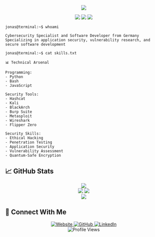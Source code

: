 <!-- Animated Header -->
<div align="center">
  <img src="https://readme-typing-svg.herokuapp.com?font=JetBrains+Mono&color=9FEF00&size=40&center=true&vCenter=true&width=800&height=100&lines=Jonas+Resch;Cybersecurity+Specialist;Ethical+Hacker;Security+Researcher" />
</div>

<p align="center">
  <img src="https://img.shields.io/badge/HackTheBox-Top%20400-9FEF00?style=for-the-badge&logo=hackthebox&logoColor=9FEF00&labelColor=1A1A1A" />
  <img src="https://img.shields.io/badge/CTFs%20Completed-100+-9FEF00?style=for-the-badge&logo=data:image/svg+xml;base64,PHN2ZyB3aWR0aD0iMjQiIGhlaWdodD0iMjQiIHZpZXdCb3g9IjAgMCAyNCAyNCIgZmlsbD0ibm9uZSIgeG1sbnM9Imh0dHA6Ly93d3cudzMub3JnLzIwMDAvc3ZnIj48cGF0aCBkPSJNMTIgMkwxOSA5TDEyIDIyTDUgOUwxMiAyWiIgc3Ryb2tlPSIjOUZFRjAwIiBzdHJva2Utd2lkdGg9IjIiIGZpbGw9Im5vbmUiLz48L3N2Zz4=&labelColor=1A1A1A" />
  <img src="https://img.shields.io/badge/Projects-10+-9FEF00?style=for-the-badge&logo=github&logoColor=9FEF00&labelColor=1A1A1A" />
</p>

```console
jonas@terminal:~$ whoami
```
```console
Cybersecurity Specialist and Software Developer from Germany
Specializing in application security, vulnerability research, and secure software development
```

```console
jonas@terminal:~$ cat skills.txt
```
```console
📊 Technical Arsenal

Programming:
- Python
- Bash
- JavaScript

Security Tools:
- Hashcat
- Kali
- BlackArch
- Burp Suite
- Metasploit
- Wireshark
- Flipper Zero

Security Skills:
- Ethical Hacking
- Penetration Testing
- Application Security
- Vulnerability Assessment
- Quantum-Safe Encryption
```


## 📈 GitHub Stats

<div align="center">
  <img src="https://github-readme-streak-stats.herokuapp.com/?user=reschjonas&theme=gotham&hide_border=true&stroke=0000&background=0D1117&ring=9FEF00&fire=9FEF00&currStreakLabel=9FEF00" />
</div>
<div align="center">
  <img src="https://github-readme-stats.vercel.app/api?username=reschjonas&show_icons=true&theme=gotham&hide_border=true&bg_color=0D1117&title_color=9FEF00&icon_color=9FEF00&text_color=FFFFFF" />
  <img src="https://github-readme-stats.vercel.app/api/top-langs/?username=reschjonas&layout=compact&theme=gotham&hide_border=true&bg_color=0D1117&title_color=9FEF00&text_color=FFFFFF" />
</div>

<!-- Terminal Activity Graph -->
<div align="center">
  <img src="https://github-readme-activity-graph.vercel.app/graph?username=reschjonas&theme=gotham&hide_border=true&bg_color=0D1117&color=9FEF00&line=9FEF00&point=FFFFFF&area=true&area_color=9FEF0020" />
</div>

## 🔗 Connect With Me

<div align="center">
  <a href="https://reschj.one" target="_blank">
    <img src="https://img.shields.io/badge/Website-9FEF00?style=for-the-badge&logo=About.me&logoColor=white" alt="Website" />
  </a>
  <a href="https://github.com/reschjonas" target="_blank">
    <img src="https://img.shields.io/badge/GitHub-100000?style=for-the-badge&logo=github&logoColor=white" alt="GitHub" />
  </a>
  <a href="https://linkedin.com/in/jonas-resch-91bba733b" target="_blank">
    <img src="https://img.shields.io/badge/LinkedIn-0077B5?style=for-the-badge&logo=linkedin&logoColor=white" alt="LinkedIn" />
  </a>
</div>

<div align="center">
  <img src="https://komarev.com/ghpvc/?username=reschjonas&color=9FEF00&style=for-the-badge" alt="Profile Views" />
</div>

<!-- Easter Egg - Hidden Message -->
<!-- 
   ______      __                                              _ __         
  / ____/_  __/ /_  ___  __________  ___  _____________  __  _(_) /___  __
 / /   / / / / __ \/ _ \/ ___/ ___/ / _ \/ ___/ ___/ _ \/ / / / / __/ / / /
/ /___/ /_/ / /_/ /  __/ /  (__  ) /  __/ /__/ /  /  __/ /_/ / / /_/ /_/ / 
\____/\__, /_.___/\___/_/  /____/  \___/\___/_/   \___/\__,_/_/\__/\__, /  
     /____/                                                        /____/   
     
I'm always open to interesting cybersecurity projects and collaborations.
Let's make the digital world more secure together!
-->
